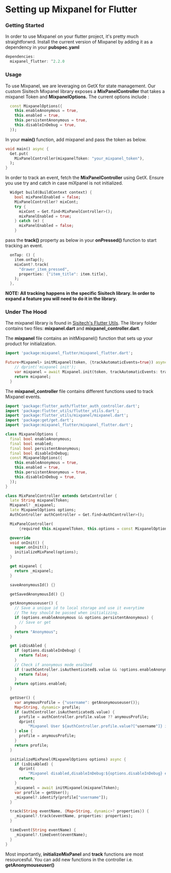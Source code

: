 # Setting up Mixpanel for Flutter

### Getting Started
In order  to use Mixpanel on your flutter project, it's pretty much straightforwrd. Install the current version of Mixpanel by adding it as a dependency in your **pubspec.yaml**

``` dart
dependencies:
  mixpanel_flutter: ^2.2.0
```

### Usage
To use Mixpanel, we are leveraging on GetX for state management. Our custom Sisitech Mixpanel library exposes a **MixPanelController** that takes a mixpanel Token and **MixpanelOptions.** The current options include : 

``` dart
  const MixpanelOptions({
    this.enableAnonymous = true,
    this.enabled = true,
    this.persistentAnonymous = true,
    this.disableInDebug = true,
  });
```

In your **main()** function, add mixpanel and pass the token as below. 

``` dart
void main() async {
  Get.put(
    MixPanelController(mixpanelToken: "your_mixpanel_token"),
  );
}
```

In order to track an event, fetch the **MixPanelController** using GetX. Ensure you use try and catch in case miXpanel is not initialized. 

``` dart
  Widget build(BuildContext context) {
    bool mixPanelEnabled = false;
    MixPanelController? mixCont;
    try {
      mixCont = Get.find<MixPanelController>();
      mixPanelEnabled = true;
    } catch (e) {
      mixPanelEnabled = false;
    }
```

pass the **track()** property as below in your **onPressed()** function to start tracking an event. 

``` dart
  onTap: () {
    item.onTap();
    mixCont?.track(
      "drawer_item_pressed",
      properties: {"item_title": item.title},
    );
  },
```

**NOTE: All tracking happens in the specific Sisitech library. In order to expand a feature you will need to do it in the library.**

### Under The Hood
The mixpanel library is found in [Sisitech's Flutter Utils](https://github.com/sisitech/flutter_utils). The library folder contains two files: **mixpanel.dart** and **mixpanel_controller.dart**. 

The **mixpanel** file contains an initMixpanel() function that sets up your product for initialization. 

``` dart
import 'package:mixpanel_flutter/mixpanel_flutter.dart';

Future<Mixpanel> initMixpanel(token, {trackAutomaticEvents=true}) async {
    // dprint('mixpanel init');
    var mixpanel = await Mixpanel.init(token, trackAutomaticEvents: trackAutomaticEvents);
    return mixpanel;
  }
```

The **mixpanel_controller** file contains different functions used to track Mixpanel events.

``` dart
import 'package:flutter_auth/flutter_auth_controller.dart';
import 'package:flutter_utils/flutter_utils.dart';
import 'package:flutter_utils/mixpanel/mixpanel.dart';
import 'package:get/get.dart';
import 'package:mixpanel_flutter/mixpanel_flutter.dart';

class MixpanelOptions {
  final bool enableAnonymous;
  final bool enabled;
  final bool persistentAnonymous;
  final bool disableInDebug;
  const MixpanelOptions({
    this.enableAnonymous = true,
    this.enabled = true,
    this.persistentAnonymous = true,
    this.disableInDebug = true,
  });
}

class MixPanelController extends GetxController {
  late String mixpanelToken;
  Mixpanel? _mixpanel;
  late MixpanelOptions options;
  AuthController authController = Get.find<AuthController>();

  MixPanelController(
      {required this.mixpanelToken, this.options = const MixpanelOptions()});

  @override
  void onInit() {
    super.onInit();
    initializeMixPanel(options);
  }

  get mixpanel {
    return _mixpanel;
  }

  saveAnonymousId() {}

  getSavedAnonymousId() {}

  getAnonymouseuser() {
    // Save a unique id to local storage and use it everytime
    // The key should be passed when initializing.
    if (options.enableAnonymous && options.persistentAnonymous) {
      // Save or get
    }
    return "Anonymous";
  }

  get isDisAbled {
    if (options.disableInDebug) {
      return false;
    }
    // Check if anonymous mode enalbed
    if (!authController.isAuthenticated$.value && !options.enableAnonymous) {
      return false;
    }
    return options.enabled;
  }

  getUser() {
    var anymousProfile = {"username": getAnonymouseuser()};
    Map<String, dynamic> profile;
    if (authController.isAuthenticated$.value) {
      profile = authController.profile.value ?? anymousProfile;
      dprint(
          "Mixpanel User ${authController.profile.value?["username"]} initialized.");
    } else {
      profile = anymousProfile;
    }
    return profile;
  }

  initializeMixPanel(MixpanelOptions options) async {
    if (isDisAbled) {
      dprint(
          "Mixpanel disabled,disableInDebug:${options.disableInDebug} enabled:${options.enabled}");
      return;
    }
    _mixpanel = await initMixpanel(mixpanelToken);
    var profile = getUser();
    _mixpanel?.identify(profile["username"]);
  }

  track(String eventName, {Map<String, dynamic>? properties}) {
    _mixpanel?.track(eventName, properties: properties);
  }

  timeEvent(String eventName) {
    _mixpanel?.timeEvent(eventName);
  }
}

```

Most importantly, **initializeMixPanel** and **track** functions are most resourcesful. You can add new functions in the controller i.e. **getAnonymouseuser()**